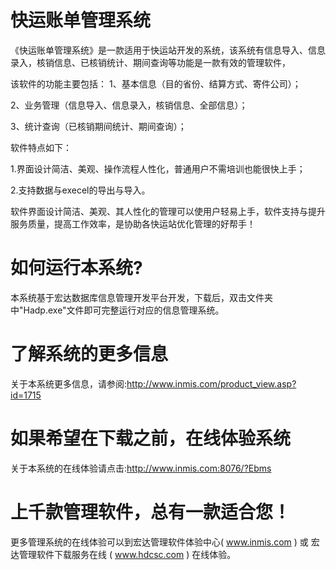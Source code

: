 # 快运账单管理系统

《快运账单管理系统》是一款适用于快运站开发的系统，该系统有信息导入、信息录入，核销信息、已核销统计、期间查询等功能是一款有效的管理软件，

 该软件的功能主要包括： 
 1、基本信息（目的省份、结算方式、寄件公司）； 
 
 2、业务管理（信息导入、信息录入，核销信息、全部信息）； 
 
 3、统计查询（已核销期间统计、期间查询）； 
 
 软件特点如下： 
 
 1.界面设计简洁、美观、操作流程人性化，普通用户不需培训也能很快上手； 
 
 2.支持数据与execel的导出与导入。 
 
 软件界面设计简洁、美观、其人性化的管理可以使用户轻易上手，软件支持与提升服务质量，提高工作效率，是协助各快运站优化管理的好帮手！

# 如何运行本系统?

本系统基于宏达数据库信息管理开发平台开发，下载后，双击文件夹中"Hadp.exe"文件即可完整运行对应的信息管理系统。

# 了解系统的更多信息

关于本系统更多信息，请参阅:http://www.inmis.com/product_view.asp?id=1715

# 如果希望在下载之前，在线体验系统

关于本系统的在线体验请点击:http://www.inmis.com:8076/?Ebms

# 上千款管理软件，总有一款适合您！

更多管理系统的在线体验可以到宏达管理软件体验中心( www.inmis.com ) 或 宏达管理软件下载服务在线 ( www.hdcsc.com ) 在线体验。

